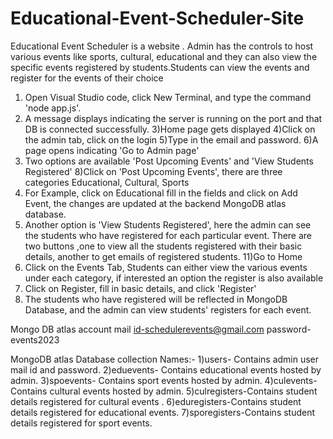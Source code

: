 # Educational-Event-Scheduler-Site
Educational Event Scheduler is a website . Admin has the controls to host various events like sports, cultural, educational and they can also view the specific events registered by students.Students can view the events and register for the events of their choice


1) Open Visual Studio code, click New Terminal, and type the command 'node app.js'.
2) A message displays indicating the server is running on the port and that DB is connected successfully.
3)Home page gets displayed
4)Click on the admin tab, click on the login
5)Type in the email and password.
6)A page opens indicating 'Go to Admin page'
7) Two options are available 'Post Upcoming Events' and 'View Students Registered'
8)Click on 'Post Upcoming Events', there are three categories Educational, Cultural, Sports
9) For Example, click on Educational fill in the fields and click on Add Event, the changes are updated at the backend MongoDB atlas database.
10) Another option is 'View Students Registered', here the admin can see the students who have registered for each particular event. There are two buttons ,one to view all the students registered with their basic details, another to get emails of registered students.
11)Go to Home
12) Click on the Events Tab, Students can either view the various events under each category, if interested an option the register is also available
13) Click on Register, fill in basic details, and click 'Register'
14) The students who have registered will be reflected in MongoDB Database, and the admin can view students' registers for each event.




Mongo DB atlas account 
mail id-schedulerevents@gmail.com
password-events2023

MongoDB atlas Database collection Names:-
1)users- Contains admin user mail id and password.
2)eduevents- Contains educational events hosted by admin.
3)spoevents- Contains sport events hosted by admin.
4)culevents-Contains cultural events hosted by admin.
5)culregisters-Contains student details registered for cultural events .
6)eduregisters-Contains student details registered for educational events.
7)sporegisters-Contains student details registered for sport events.
